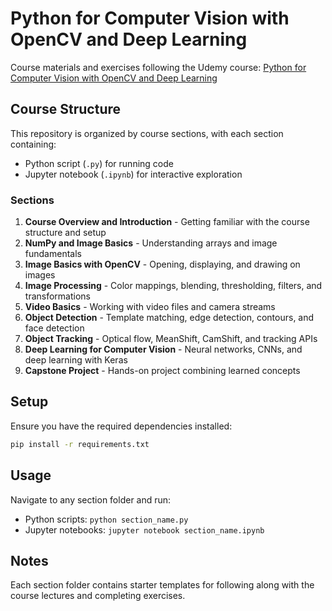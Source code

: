 # Python for Computer Vision with OpenCV and Deep Learning

Course materials and exercises following the Udemy course: [Python for Computer Vision with OpenCV and Deep Learning](https://www.udemy.com/course/python-for-computer-vision-with-opencv-and-deep-learning/)

## Course Structure

This repository is organized by course sections, with each section containing:
- Python script (`.py`) for running code
- Jupyter notebook (`.ipynb`) for interactive exploration

### Sections

1. **Course Overview and Introduction** - Getting familiar with the course structure and setup
2. **NumPy and Image Basics** - Understanding arrays and image fundamentals
3. **Image Basics with OpenCV** - Opening, displaying, and drawing on images
4. **Image Processing** - Color mappings, blending, thresholding, filters, and transformations
5. **Video Basics** - Working with video files and camera streams
6. **Object Detection** - Template matching, edge detection, contours, and face detection
7. **Object Tracking** - Optical flow, MeanShift, CamShift, and tracking APIs
8. **Deep Learning for Computer Vision** - Neural networks, CNNs, and deep learning with Keras
9. **Capstone Project** - Hands-on project combining learned concepts

## Setup

Ensure you have the required dependencies installed:
```bash
pip install -r requirements.txt
```

## Usage

Navigate to any section folder and run:
- Python scripts: `python section_name.py`
- Jupyter notebooks: `jupyter notebook section_name.ipynb`

## Notes

Each section folder contains starter templates for following along with the course lectures and completing exercises.

